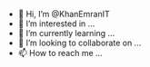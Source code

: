 - 👋 Hi, I’m @KhanEmranIT
- 👀 I’m interested in ...
- 🌱 I’m currently learning ...
- 💞️ I’m looking to collaborate on ...
- 📫 How to reach me ...

<!---
KhanEmranIT/KhanEmranIT is a ✨ special ✨ repository because its `README.md` (this file) appears on your GitHub profile.
You can click the Preview link to take a look at your changes.
--->
